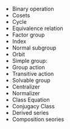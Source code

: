 - Binary operation
- Cosets
- Cycle
- Equivalence relation
- Factor group
- Index
- Normal subgroup
- Orbit
- Simple group:
- Group action
- Transitive action
- Solvable group
- Centralizer
- Normalizer
- Class Equation
- Conjugacy Class
- Derived series
- Composition seories
